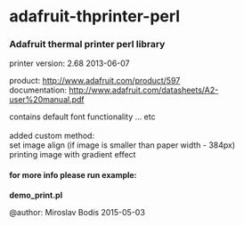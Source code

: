 # adafruit-thprinter-perl

<h3>Adafruit thermal printer perl library</h3>
printer version: 2.68 2013-06-07
 
product: http://www.adafruit.com/product/597<br>
documentation: http://www.adafruit.com/datasheets/A2-user%20manual.pdf<br>

contains default font functionality ... etc
<br><br>
added custom method:<br>
	set image align  (if image is smaller than paper width - 384px)<br>
	printing image with gradient effect<br>


<h4>for more info please run example:</h4>
<b>demo_print.pl</b>



@author: Miroslav Bodis 
2015-05-03
